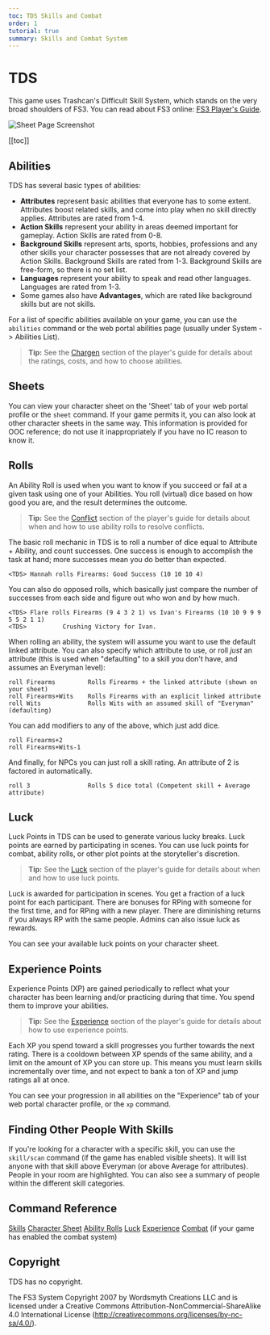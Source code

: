 ```yaml
---
toc: TDS Skills and Combat
order: 1
tutorial: true
summary: Skills and Combat System
---
```

# TDS

This game uses Trashcan's Difficult Skill System, which stands on the very broad shoulders of FS3.  You can read about FS3 online: [FS3 Player's Guide](http://www.aresmush.com/fs3/fs3-3).

![Sheet Page Screenshot](https://aresmush.com/images/help-images/sheet.png)

[[toc]]

## Abilities

TDS has several basic types of abilities:

* **Attributes** represent basic abilities that everyone has to some extent. Attributes boost related skills, and come into play when no skill directly applies. Attributes are rated from 1-4. 
* **Action Skills** represent your ability in areas deemed important for gameplay. Action Skills are rated from 0-8. 
* **Background Skills** represent arts, sports, hobbies, professions and any other skills your character possesses that are not already covered by Action Skills.  Background Skills are rated from 1-3. Background Skills are free-form, so there is no set list. 
* **Languages** represent your ability to speak and read other languages. Languages are rated from 1-3. 
* Some games also have **Advantages**, which are rated like background skills but are not skills.  

For a list of specific abilities available on your game, you can use the `abilities` command or the web portal abilities page (usually under System -> Abilities List).

> **Tip:** See the [Chargen](https://aresmush.com/fs3/fs3-3/chargen.html) section of the player's guide for details about the ratings, costs, and how to choose abilities.

## Sheets

You can view your character sheet on the 'Sheet' tab of your web portal profile or the `sheet` command.  If your game permits it, you can also look at other character sheets in the same way.  This information is provided for OOC reference; do not use it inappropriately if you have no IC reason to know it.

## Rolls

An Ability Roll is used when you want to know if you succeed or fail at a given task using one of your Abilities. You roll (virtual) dice based on how good you are, and the result determines the outcome.

> **Tip:** See the [Conflict](https://aresmush.com/fs3/fs3-3/conflict.html) section of the player's guide for details about when and how to use ability rolls to resolve conflicts.

The basic roll mechanic in TDS is to roll a number of dice equal to Attribute + Ability, and count successes.  One success is enough to accomplish the task at hand; more successes mean you do better than expected.

    <TDS> Hannah rolls Firearms: Good Success (10 10 10 4)

You can also do opposed rolls, which basically just compare the number of successes from each side and figure out who won and by how much.

    <TDS> Flare rolls Firearms (9 4 3 2 1) vs Ivan's Firearms (10 10 9 9 9 5 5 2 1 1)
    <TDS>          Crushing Victory for Ivan.

When rolling an ability, the system will assume you want to use the default linked attribute. You can also specify which attribute to use, or roll _just_ an attribute (this is used when "defaulting" to a skill you don't have, and assumes an Everyman level):

    roll Firearms         Rolls Firearms + the linked attribute (shown on your sheet)
    roll Firearms+Wits    Rolls Firearms with an explicit linked attribute
    roll Wits             Rolls Wits with an assumed skill of "Everyman" (defaulting)

You can add modifiers to any of the above, which just add dice.

    roll Firearms+2
    roll Firearms+Wits-1

And finally, for NPCs you can just roll a skill rating.  An attribute of 2 is factored in automatically.

    roll 3                Rolls 5 dice total (Competent skill + Average attribute)

## Luck

Luck Points in TDS can be used to generate various lucky breaks.  Luck points are earned by participating in scenes. You can use luck points for combat, ability rolls, or other plot points at the storyteller's discretion.

> **Tip:** See the [Luck](https://aresmush.com/fs3/fs3-3/luck.html) section of the player's guide for details about when and how to use luck points.

Luck is awarded for participation in scenes.  You get a fraction of a luck point for each participant.  There are bonuses for RPing with someone for the first time, and for RPing with a new player.  There are diminishing returns if you always RP with the same people.  Admins can also issue luck as rewards.

You can see your available luck points on your character sheet.

## Experience Points

Experience Points (XP) are gained periodically to reflect what your character has been learning and/or practicing during that time.  You spend them to improve your abilities.  

> **Tip:** See the [Experience](https://aresmush.com/fs3/fs3-3/experience.html) section of the player's guide for details about how to use experience points.

Each XP you spend toward a skill progresses you further towards the next rating.  There is a cooldown between XP spends of the same ability, and a limit on the amount of XP you can store up.  This means you must learn skills incrementally over time, and not expect to bank a ton of XP and jump ratings all at once.

You can see your progression in all abilities on the "Experience" tab of your web portal character profile, or the `xp` command.

## Finding Other People With Skills

If you're looking for a character with a specific skill, you can use the `skill/scan` command (if the game has enabled visible sheets).  It will list anyone with that skill above Everyman (or above Average for attributes).  People in your room are highlighted.  You can also see a summary of people within the different skill categories.

## Command Reference

[Skills](/help/skills)
[Character Sheet](/help/sheet)
[Ability Rolls](/help/rolls)
[Luck](/help/luck)
[Experience](/help/xp)
[Combat](/help/combat) (if your game has enabled the combat system)

## Copyright

TDS has no copyright.

The FS3 System Copyright 2007 by Wordsmyth Creations LLC and is licensed under a Creative Commons Attribution-NonCommercial-ShareAlike 4.0 International License (http://creativecommons.org/licenses/by-nc-sa/4.0/).